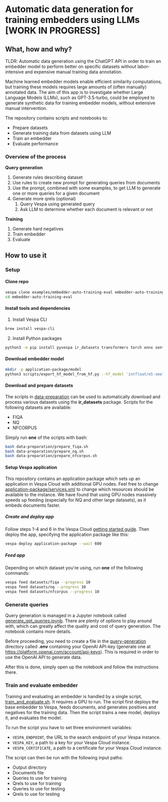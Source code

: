 # Automatic data generation for training embedders using LLMs [WORK IN PROGRESS]

## What, how and why?

TLDR: Automatic data generation using the ChatGPT API in order to train an embedder model to
perform better on specific datasets without labor-intensive and expensive manual training data annotation.

Machine learned embedder models enable efficient similarity computations,
but training these models requires large amounts of (often manually) annotated data.
The aim of this app is to investigate whether Large Language Models (LLMs), such as GPT-3.5-turbo,
could be employed to generate synthetic data for training embedder models, without extensive manual intervention.

The repository contains scripts and notebooks to:
- Prepare datasets
- Generate training data from datasets using LLM
- Train an embedder 
- Evaluate performance

### Overview of the process

**Query generation**

1. Generate rules describing dataset
2. Use rules to create new prompt for generating queries from documents
3. Use the prompt, combined with some examples, to get LLM to generate one or more queries for a given document
4. Generate more qrels (optional)
    1. Query Vespa using generated query
    2. Ask LLM to determine whether each document is relevant or not

**Training**

1. Generate hard negatives
2. Train embedder
3. Evaluate

## How to use it

### Setup

#### Clone repo

```bash
vespa clone examples/embedder-auto-training-eval embedder-auto-training-eval
cd embedder-auto-training-eval
```

#### Install tools and dependencies

1. Install Vespa CLI

```bash
brew install vespa-cli
```

2. Install Python packages

```bash
python3 -m pip install pyvespa ir_datasets transformers torch onnx sentence_transformers optimum[exporters]
```

#### Download embedder model

```bash
mkdir -p application-package/model
python3 scripts/export_hf_model_from_hf.py --hf_model 'intfloat/e5-small-v2'  --output_dir application-package/model/
```

#### Download and prepare datasets

The scripts in <a href="data-preparation/" data-proofer-ignore>data-preparation</a>
can be used to automatically download and process various datasets using the **ir_datasets** package.
Scripts for the following datasets are available:

- FIQA
- NQ
- NFCORPUS

Simply run **one** of the scripts with bash:

```bash
bash data-preparation/prepare_fiqa.sh
bash data-preparation/prepare_nq.sh
bash data-preparation/prepare_nfcorpus.sh
```

#### Setup Vespa application

This repository contains an application package which sets
up an application in Vespa Cloud with additional GPU nodes.
Feel free to change [application-package/services.xml](application-package/services.xml)
to change which resources should be available to the instance.
We have found that using GPU nodes massively speeds up feeding
(especially for NQ and other large datasets), as it embeds documents faster.

##### Create and deploy app

Follow steps 1-4 and 6 in the Vespa Cloud [getting started guide](https://cloud.vespa.ai/en/getting-started).
Then deploy the app, specifying the application package like this:

```bash
vespa deploy application-package --wait 600
```

##### Feed app

Depending on which dataset you're using, run **one** of the following commands:

```bash
vespa feed datasets/fiqa --progress 10
vespa feed datasets/nq --progress 10
vespa feed datasets/nfcorpus --progress 10
```

### Generate queries

Query generation is managed in a Jupyter notebook called
[generate_gpt_queries.ipynb](query-generation/generate_gpt_queries.ipynb).
There are plenty of options to play around with,
which can greatly affect the quality and cost of query generation.
The notebook contains more details.

Before proceeding, you need to create a file in the
<a href="query-generation/" data-proofer-ignore>query-generation</a> directory called **.env**
containing your OpenAI API-key (generate one at https://platform.openai.com/account/api-keys).
This is required in order to use the OpenAI API to generate data.

After this is done, simply open up the notebook and follow the instructions there.

### Train and evaluate embedder

Training and evaluating an embedder is handled by a single script, [train_and_evaluate.sh](train_and_evaluate.sh).
It requires a GPU to run.
The script first deploys the base embedder to Vespa, feeds documents, and generates positives and negatives
for the training data.
Then the script trains a new model, deploys it, and evaluates the model.

To run the script you have to set three environment variables:

- `VESPA_ENDPOINT`, the URL to the search endpoint of your Vespa instance.
- `VESPA_KEY`, a path to a key for your Vespa Cloud instance.
- `VESPA_CERTIFICATE`, a path to a certificate for your Vespa Cloud instance.

The script can then be run with the following input paths:

- Output directory
- Documents file
- Queries to use for training
- Qrels to use for training
- Queries to use for testing
- Qrels to use for testing
